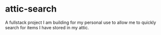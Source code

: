 # attic-search
A fullstack project I am building for my personal use to allow me to quickly search for items I have stored in my attic.
